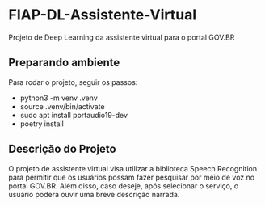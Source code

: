 # FIAP-DL-Assistente-Virtual
Projeto de Deep Learning da assistente virtual para o portal GOV.BR


## Preparando ambiente
Para rodar o projeto, seguir os passos:
- python3 -m venv .venv
- source .venv/bin/activate
- sudo apt install portaudio19-dev
- poetry install


## Descrição do Projeto
O projeto de assistente virtual visa utilizar a biblioteca Speech Recognition para permitir que os usuários possam fazer pesquisar por meio de voz no portal GOV.BR. Além disso, caso deseje, após selecionar o serviço, o usuário poderá ouvir uma breve descrição narrada.


